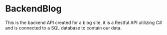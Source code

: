 # BackendBlog
This is the backend API created for a blog site, it is a Restful API utilizing C# and is connected to a SQL database to contain our data.
